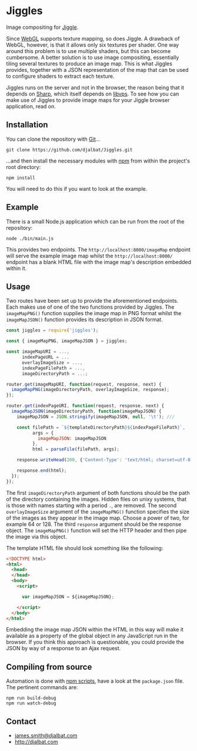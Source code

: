 # Jiggles

Image compositing for [Jiggle](https://github.com/djalbat/Jiggle).

Since [WebGL](https://developer.mozilla.org/en-US/docs/Web/API/WebGL_API) supports texture mapping, so does Jiggle. A drawback of WebGL, however, is that it allows only six textures per shader. One way around this problem is to use multiple shaders, but this can become cumbersome. A better solution is to use image compositing, essentially tiling several textures to produce an image map. This is what Jiggles provides, together with a JSON representation of the map that can be used to configure shaders to extract each texture.

Jiggles runs on the server and not in the browser, the reason being that it depends on [Sharp](http://sharp.pixelplumbing.com/), which itself depends on [libvps](http://jcupitt.github.io/libvips/). To see how you can make use of Jiggles to provide image maps for your Jiggle browser application, read on.

## Installation

You can clone the repository with [Git](https://git-scm.com/)...

    git clone https://github.com/djalbat/Jiggles.git

...and then install the necessary modules with [npm](https://www.npmjs.com/) from within the project's root directory:

    npm install

You will need to do this if you want to look at the example.

## Example

There is a small Node.js application which can be run from the root of the repository:

    node ./bin/main.js

This provides two endpoints. The `http://localhost:8000/imageMap` endpoint will serve the example image map whilst the `http://localhost:8000/` endpoint has a blank HTML file with the image map's description embedded within it.
    
## Usage

Two routes have been set up to provide the aforementioned endpoints. Each makes use of one of the two functions provided by Jiggles. The `imageMapPNG()` function supplies the image map in PNG format whilst the `imageMapJSON()` function provides its description in JSON format.
```js
const jiggles = require('jiggles');

const { imageMapPNG, imageMapJSON } = jiggles;

const imageMapURI = ...,
      indexPageURL = ...
      overlayImageSize = ...,
      indexPageFilePath = ...,
      imageDirectoryPath = ...;

router.get(imageMapURI, function(request, response, next) {
  imageMapPNG(imageDirectoryPath, overlayImageSize, response);
});

router.get(indexPageURI, function(request, response, next) {
  imageMapJSON(imageDirectoryPath, function(imageMapJSON) {
    imageMapJSON = JSON.stringify(imageMapJSON, null, '\t'); ///

    const filePath = `${templateDirectoryPath}${indexPageFilePath}`,
          args = {
            imageMapJSON: imageMapJSON
          },
          html = parseFile(filePath, args);

    response.writeHead(200, {'Content-Type': 'text/html; charset=utf-8'});

    response.end(html);
  });
});
```
The first `imageDirectoryPath` argument of both functions should be the path of the directory containing the images. Hidden files on unixy systems, that is those with names starting with a period `.`, are removed. The second `overlayImageSize` argument of the `imageMapPNG()` function specifies the size of the images as they appear in the image map. Choose a power of two, for example 64 or 128. The third `response` argument should be the response object. The `imageMapPNG()` function will set the HTTP header and then pipe the image via this object.

The template HTML file should look something like the following:
```html
<!DOCTYPE html>
<html>
  <head>
  </head>
  <body>
    <script>

      var imageMapJSON = ${imageMapJSON};

    </script>
  </body>
</html>
```
Embedding the image map JSON within the HTML in this way will make it available as a property of the global object in any JavaScript run in the browser. If you think this approach is questionable, you could provide the JSON by way of a response to an Ajax request.

## Compiling from source

Automation is done with [npm scripts](https://docs.npmjs.com/misc/scripts), have a look at the `package.json` file. The pertinent commands are:

    npm run build-debug
    npm run watch-debug
    
## Contact

- james.smith@djalbat.com
- http://djalbat.com
